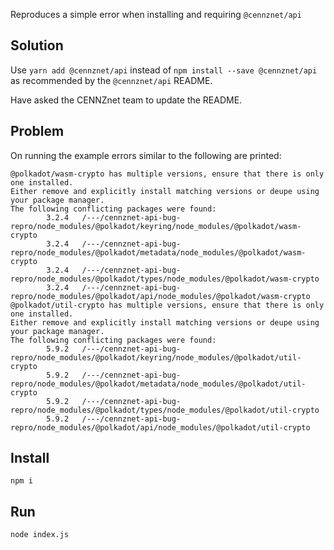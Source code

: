 Reproduces a simple error when installing and requiring `@cennznet/api`

## Solution
Use `yarn add @cennznet/api` instead of `npm install --save @cennznet/api` as recommended by the `@cennznet/api` README.

Have asked the CENNZnet team to update the README.

## Problem
On running the example errors similar to the following are printed:
```
@polkadot/wasm-crypto has multiple versions, ensure that there is only one installed.
Either remove and explicitly install matching versions or deupe using your package manager.
The following conflicting packages were found:
        3.2.4   /---/cennznet-api-bug-repro/node_modules/@polkadot/keyring/node_modules/@polkadot/wasm-crypto
        3.2.4   /---/cennznet-api-bug-repro/node_modules/@polkadot/metadata/node_modules/@polkadot/wasm-crypto
        3.2.4   /---/cennznet-api-bug-repro/node_modules/@polkadot/types/node_modules/@polkadot/wasm-crypto
        3.2.4   /---/cennznet-api-bug-repro/node_modules/@polkadot/api/node_modules/@polkadot/wasm-crypto
@polkadot/util-crypto has multiple versions, ensure that there is only one installed.
Either remove and explicitly install matching versions or deupe using your package manager.
The following conflicting packages were found:
        5.9.2   /---/cennznet-api-bug-repro/node_modules/@polkadot/keyring/node_modules/@polkadot/util-crypto
        5.9.2   /---/cennznet-api-bug-repro/node_modules/@polkadot/metadata/node_modules/@polkadot/util-crypto
        5.9.2   /---/cennznet-api-bug-repro/node_modules/@polkadot/types/node_modules/@polkadot/util-crypto
        5.9.2   /---/cennznet-api-bug-repro/node_modules/@polkadot/api/node_modules/@polkadot/util-crypto
```

## Install
```
npm i
```

## Run
```
node index.js
```